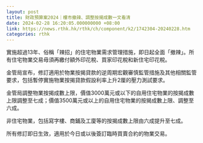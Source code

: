 ```yaml
---
layout: post
title: 財政預算案2024｜樓市撤辣、調整按揭成數一文看清
date: 2024-02-28 16:20:05.000000000 +08:00
link: https://news.rthk.hk/rthk/ch/component/k2/1742304-20240228.htm
categories: rthk
---
```


實施超過13年、俗稱「辣招」的住宅物業需求管理措施，即日起全面「撤辣」。所有住宅物業交易毋須再繳付額外印花稅、買家印花稅和新住宅印花稅。

金管局宣布，修訂適用於物業按揭貸款的逆周期宏觀審慎監管措施及其他相關監管要求，包括暫停實施物業按揭貸款假設利率上升2厘的壓力測試要求。

金管局調整物業按揭成數上限，價值3000萬元或以下的自用住宅物業的按揭成數上限調整至七成；價值3500萬元或以上的自用住宅物業的按揭成數上限、調整至六成。

非住宅物業，包括寫字樓、商鋪及工廈等的按揭成數上限由六成提升至七成。

所有修訂即日生效，適用於今日或以後簽訂臨時買賣合約的物業交易。
